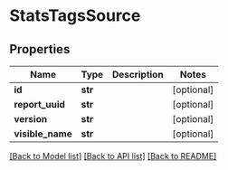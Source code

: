 # StatsTagsSource

## Properties
Name | Type | Description | Notes
------------ | ------------- | ------------- | -------------
**id** | **str** |  | [optional] 
**report_uuid** | **str** |  | [optional] 
**version** | **str** |  | [optional] 
**visible_name** | **str** |  | [optional] 

[[Back to Model list]](../README.md#documentation-for-models) [[Back to API list]](../README.md#documentation-for-api-endpoints) [[Back to README]](../README.md)


